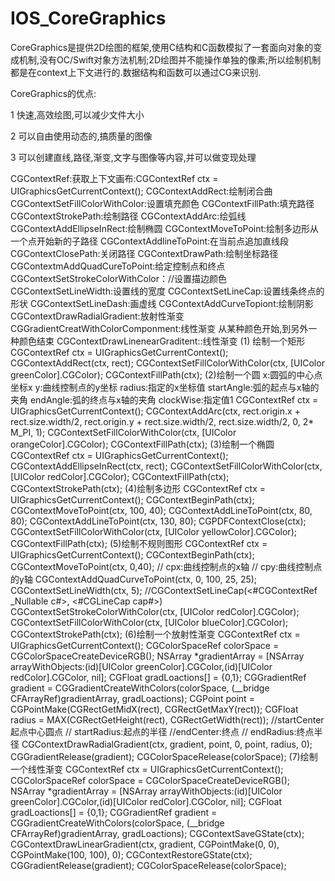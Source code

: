 # IOS_CoreGraphics
CoreGraphics是提供2D绘图的框架,使用C结构和C函数模拟了一套面向对象的变成机制,没有OC/Swift对象方法机制;2D绘图并不能操作单独的像素;所以绘制机制都是在context上下文进行的.数据结构和函数可以通过CG来识别.

CoreGraphics的优点:

1 快速,高效绘图,可以减少文件大小

2 可以自由使用动态的,搞质量的图像

3 可以创建直线,路径,渐变,文字与图像等内容,并可以做变现处理

CGContextRef:获取上下文画布:CGContextRef ctx =  UIGraphicsGetCurrentContext();
CGContextAddRect:绘制闭合曲
CGContextSetFillColorWithColor:设置填充颜色
CGContextFillPath:填充路径
CGContextStrokePath:绘制路径
CGContextAddArc:绘弧线
CGContextAddEllipseInRect:绘制椭圆
CGContextMoveToPoint:绘制多边形从一个点开始新的子路径
CGContextAddlineToPoint:在当前点追加直线段
CGContextClosePath:关闭路径
CGContextDrawPath:绘制坐标路径
CGContextmAddQuadCureToPoint:给定控制点和终点
CGContextSetStrokeColorWithColor：//设置描边颜色
CGContextSetLineWidth:设置线的宽度
CGContextSetLineCap:设置线条终点的形状
CGContextSetLineDash:画虚线
CGContextAddCurveTopiont:绘制阴影
CGContextDrawRadialGradient:放射性渐变
CGGradientCreatWithColorComponment:线性渐变 从某种颜色开始,到另外一种颜色结束
CGContextDrawLinenearGraditent::线性渐变
(1) 绘制一个矩形
CGContextRef ctx =  UIGraphicsGetCurrentContext();
CGContextAddRect(ctx, rect);
CGContextSetFillColorWithColor(ctx, [UIColor greenColor].CGColor);
CGContextFillPath(ctx);
(2)绘制一个圆
x:圆弧的中心点坐标x
y:曲线控制点的y坐标
radius:指定的x坐标值
startAngle:弧的起点与x轴的夹角
endAngle:弧的终点与x轴的夹角
clockWise:指定值1
CGContextRef ctx = UIGraphicsGetCurrentContext();
CGContextAddArc(ctx, rect.origin.x + rect.size.width/2, rect.origin.y + rect.size.width/2, rect.size.width/2, 0, 2* M_PI, 1);
CGContextSetFillColorWithColor(ctx, [UIColor orangeColor].CGColor);
CGContextFillPath(ctx);
(3)绘制一个椭圆
CGContextRef ctx = UIGraphicsGetCurrentContext();
CGContextAddEllipseInRect(ctx, rect);
CGContextSetFillColorWithColor(ctx, [UIColor redColor].CGColor);
CGContextFillPath(ctx);
CGContextStrokePath(ctx);
(4)绘制多边形
CGContextRef ctx = UIGraphicsGetCurrentContext();
CGContextBeginPath(ctx);
CGContextMoveToPoint(ctx, 100, 40);
CGContextAddLineToPoint(ctx, 80, 80);
CGContextAddLineToPoint(ctx, 130, 80);
CGPDFContextClose(ctx);
CGContextSetFillColorWithColor(ctx, [UIColor yellowColor].CGColor);
CGContextFillPath(ctx);
(5)绘制不规则图形
CGContextRef ctx = UIGraphicsGetCurrentContext();
CGContextBeginPath(ctx);
CGContextMoveToPoint(ctx, 0,40);
// cpx:曲线控制点的x轴
// cpy:曲线控制点的y轴
CGContextAddQuadCurveToPoint(ctx, 0, 100, 25, 25);
CGContextSetLineWidth(ctx, 5);
//CGContextSetLineCap(<#CGContextRef  _Nullable c#>, <#CGLineCap cap#>)
CGContextSetStrokeColorWithColor(ctx, [UIColor redColor].CGColor);
CGContextSetFillColorWithColor(ctx, [UIColor blueColor].CGColor);
CGContextStrokePath(ctx);
(6)绘制一个放射性渐变
CGContextRef ctx = UIGraphicsGetCurrentContext();
CGColorSpaceRef colorSpace = CGColorSpaceCreateDeviceRGB();
NSArray *gradientArray = [NSArray arrayWithObjects:(id)[UIColor greenColor].CGColor,(id)[UIColor redColor].CGColor, nil];
CGFloat gradLoactions[] = {0,1};
CGGradientRef gradient = CGGradientCreateWithColors(colorSpace, (__bridge CFArrayRef)gradientArray, gradLoactions);
CGPoint point = CGPointMake(CGRectGetMidX(rect), CGRectGetMaxY(rect));
CGFloat radius = MAX(CGRectGetHeight(rect), CGRectGetWidth(rect));
//startCenter 起点中心圆点
// startRadius:起点的半径
//endCenter:终点
// endRadius:终点半径
CGContextDrawRadialGradient(ctx, gradient, point, 0, point, radius, 0);
CGGradientRelease(gradient);
CGColorSpaceRelease(colorSpace);
(7)绘制一个线性渐变
CGContextRef ctx = UIGraphicsGetCurrentContext();
CGColorSpaceRef colorSpace = CGColorSpaceCreateDeviceRGB();
NSArray *gradientArray = [NSArray arrayWithObjects:(id)[UIColor greenColor].CGColor,(id)[UIColor redColor].CGColor, nil];
CGFloat gradLoactions[] = {0,1};
CGGradientRef gradient = CGGradientCreateWithColors(colorSpace, (__bridge CFArrayRef)gradientArray, gradLoactions);
CGContextSaveGState(ctx);
CGContextDrawLinearGradient(ctx, gradient, CGPointMake(0, 0), CGPointMake(100, 100), 0);
CGContextRestoreGState(ctx);
CGGradientRelease(gradient);
CGColorSpaceRelease(colorSpace);


